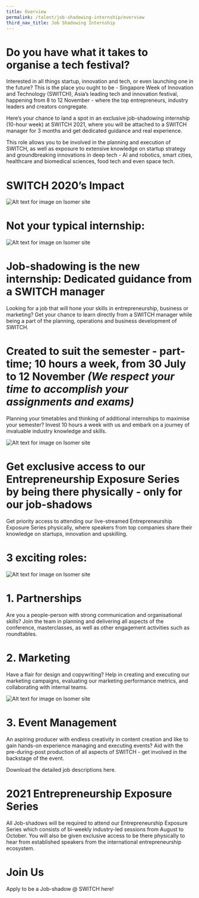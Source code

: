 ```yaml
---
title: Overview
permalink: /talent/job-shadowing-internship/overview
third_nav_title: Job Shadowing Internship
---
```

# Do you have what it takes to organise a tech festival?
Interested in all things startup, innovation and tech, or even launching one in the future? This is the place you ought to be - Singapore Week of Innovation and Technology (SWITCH), Asia’s leading tech and innovation festival, happening from 8 to 12 November - where the top entrepreneurs, industry leaders and creators congregate. 

Here’s your chance to land a spot in an exclusive job-shadowing internship (10-hour week) at SWITCH 2021, where you will be attached to a SWITCH manager for 3 months and get dedicated guidance and real experience.

This role allows you to be involved in the planning and execution of SWITCH, as well as exposure to extensive knowledge on startup strategy and groundbreaking innovations in deep tech - AI and robotics, smart cities, healthcare and biomedical sciences, food tech and even space tech.

# SWITCH 2020’s Impact
![Alt text for image on Isomer site](/images/impact-02.jpg)
# Not your typical internship:
![Alt text for image on Isomer site](/images/Youth7.jpg)
# Job-shadowing is the new internship: Dedicated guidance from a SWITCH manager

Looking for a job that will hone your skills in entrepreneurship, business or marketing? Get your chance to learn directly from a SWITCH manager while being a part of the planning, operations and business development of SWITCH.


# Created to suit the semester - part-time; 10 hours a week, from 30 July to 12 November *(We respect your time to accomplish your assignments and exams)*

Planning your timetables and thinking of additional internships to maximise your semester? Invest 10 hours a week with us and embark on a journey of invaluable industry knowledge and skills.

![Alt text for image on Isomer site](/images/Youth3.jpg)
# Get exclusive access to our Entrepreneurship Exposure Series by being there physically - only for our job-shadows

Get priority access to attending our live-streamed Entrepreneurship Exposure Series physically, where speakers from top companies share their knowledge on startups, innovation and upskilling.
# 3 exciting roles:
![Alt text for image on Isomer site](/images/Youth1.jpg)
# 1. Partnerships

Are you a people-person with strong communication and organisational skills? Join the team in planning and delivering all aspects of the conference, masterclasses, as well as other engagement activities such as roundtables.

# 2. Marketing

Have a flair for design and copywriting? Help in creating and executing our marketing campaigns, evaluating our marketing performance metrics, and collaborating with internal teams. 

![Alt text for image on Isomer site](/images/Hybrid%204.jpg)
# 3. Event Management

An aspiring producer with endless creativity in content creation and like to gain hands-on experience managing and executing events? Aid with the pre-during-post production of all aspects of SWITCH - get involved in the backstage of the event.

Download the detailed job descriptions here.

# 2021 Entrepreneurship Exposure Series
All Job-shadows will be required to attend our Entrepreneurship Exposure Series which consists of bi-weekly industry-led sessions from August to October. You will also be given exclusive access to be there physically to hear from established speakers from the international entrepreneurship ecosystem.

# Join Us
Apply to be a Job-shadow @ SWITCH here!